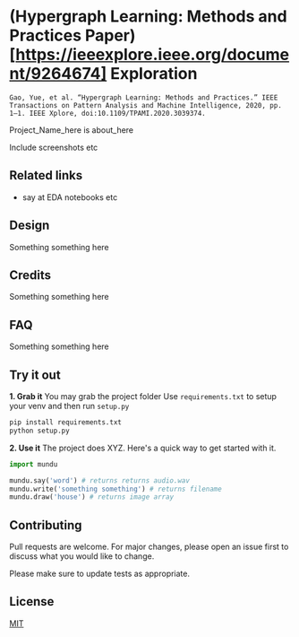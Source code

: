 # (Hypergraph Learning: Methods and Practices Paper)[https://ieeexplore.ieee.org/document/9264674] Exploration

```
Gao, Yue, et al. “Hypergraph Learning: Methods and Practices.” IEEE Transactions on Pattern Analysis and Machine Intelligence, 2020, pp. 1–1. IEEE Xplore, doi:10.1109/TPAMI.2020.3039374.
```

Project_Name_here is about_here

Include screenshots etc


## Related links 
- say at EDA notebooks etc

## Design 
Something something here 

## Credits
Something something here 

## FAQ 
Something something here


## Try it out
**1. Grab it**
You may grab the project folder
Use `requirements.txt` to setup your venv and then run `setup.py` 

```bash
pip install requirements.txt
python setup.py
```

**2. Use it**
The project does XYZ.
Here's a quick way to get started with it. 

```python
import mundu

mundu.say('word') # returns returns audio.wav 
mundu.write('something something') # returns filename
mundu.draw('house') # returns image array 
```


## Contributing
Pull requests are welcome. For major changes, please open an issue first to discuss what you would like to change.

Please make sure to update tests as appropriate.

## License
[MIT](https://choosealicense.com/licenses/mit/) 
